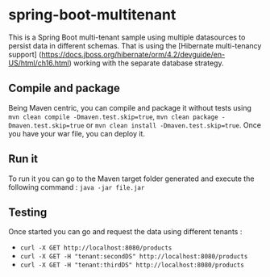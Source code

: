 # spring-boot-multitenant
This is a Spring Boot multi-tenant sample using multiple datasources to persist data in different schemas. 
That is using the [Hibernate multi-tenancy support] (https://docs.jboss.org/hibernate/orm/4.2/devguide/en-US/html/ch16.html) working with the separate database strategy.

## Compile and package

Being Maven centric, you can compile and package it without tests using `mvn clean compile -Dmaven.test.skip=true`, `mvn clean package -Dmaven.test.skip=true` or `mvn clean install -Dmaven.test.skip=true`. Once you have your war file, you can deploy it.

## Run it

To run it you can go to the Maven target folder generated and execute the following command :
`java -jar file.jar`

## Testing

Once started you can go and request the data using different tenants :

* `curl -X GET http://localhost:8080/products`
* `curl -X GET -H "tenant:secondDS" http://localhost:8080/products`
* `curl -X GET -H "tenant:thirdDS" http://localhost:8080/products`

